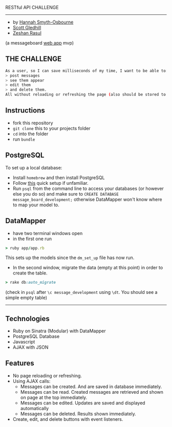 
RESTful API CHALLENGE

---

* by [Hannah Smyth-Osbourne](https://github.com/HannSO/API-Challenge-.git/)
* [Scott Gledhill](https://github.com/ScottGledhill/illuminati-API-challenge/)
* [Zeshan Rasul](https://github.com/ZeshanRasul/API-Challenge/)

(a messageboard [web app](https://glacial-brook-6196.herokuapp.com/) mvp)

THE CHALLENGE
---
```sh
As a user, so I can save milliseconds of my time, I want to be able to:
> post messages
> see them appear
> edit them
> and delete them.
All without reloading or refreshing the page (also should be stored to view at a later date).
```


Instructions
---
* fork this repository
* `git clone` this to your projects folder
* `cd` into the folder
* run `bundle`

PostgreSQL
---
To set up a local database:
  * Install `homebrew` and then install PostgreSQL
  * Follow [this](http://www.moncefbelyamani.com/how-to-install-postgresql-on-a-mac-with-homebrew-and-lunchy/) quick setup if unfamiliar.
  * Run `psql` from the command line to access your databases (or however else you do so) and make sure to `CREATE DATABASE message_board_development;` otherwise DataMapper won't know where to map your model to.

DataMapper
---
* have two terminal windows open
* in the first one run
```ruby
> ruby app/app.rb
```
This sets up the models since the `dm_set_up` file has now run.
* In the second window, migrate the data (empty at this point) in order to create the table.
```ruby
> rake db:auto_migrate
```
(check in `psql` after `\c message_development` using `\dt`. You should see a simple empty table)

___

Technologies
---
* Ruby on Sinatra (Modular) with DataMapper
* PostgreSQL Database
* Javascript
* AJAX with JSON

Features
---
* No page reloading or refreshing.
* Using AJAX calls:
  * Messages can be created. And are saved in database immediately.
  * Messages can be read. Created messages  are retrieved and shown on page at the top immediately.
  * Messages can be edited. Updates are saved and displayed automatically
  * Messages can be deleted. Results shown immediately.
* Create, edit, and delete buttons with event listeners.
